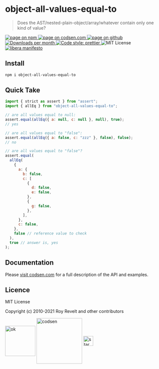 # object-all-values-equal-to

> Does the AST/nested-plain-object/array/whatever contain only one kind of value?

<div class="package-badges">
  <a href="https://www.npmjs.com/package/object-all-values-equal-to" rel="nofollow noreferrer noopener">
    <img src="https://img.shields.io/badge/-npm-blue?style=flat-square" alt="page on npm">
  </a>
  <a href="https://codsen.com/os/object-all-values-equal-to" rel="nofollow noreferrer noopener">
    <img src="https://img.shields.io/badge/-codsen-blue?style=flat-square" alt="page on codsen.com">
  </a>
  <a href="https://github.com/codsen/codsen/tree/main/packages/object-all-values-equal-to" rel="nofollow noreferrer noopener">
    <img src="https://img.shields.io/badge/-github-blue?style=flat-square" alt="page on github">
  </a>
  <a href="https://npmcharts.com/compare/object-all-values-equal-to?interval=30" rel="nofollow noreferrer noopener" target="_blank">
    <img src="https://img.shields.io/npm/dm/object-all-values-equal-to.svg?style=flat-square" alt="Downloads per month">
  </a>
  <a href="https://prettier.io" rel="nofollow noreferrer noopener" target="_blank">
    <img src="https://img.shields.io/badge/code_style-prettier-brightgreen.svg?style=flat-square" alt="Code style: prettier">
  </a>
  <img src="https://img.shields.io/badge/licence-MIT-brightgreen.svg?style=flat-square" alt="MIT License">
  <a href="https://liberamanifesto.com" rel="nofollow noreferrer noopener" target="_blank">
    <img src="https://img.shields.io/badge/libera-manifesto-lightgrey.svg?style=flat-square" alt="libera manifesto">
  </a>
</div>

## Install

```bash
npm i object-all-values-equal-to
```

## Quick Take

```js
import { strict as assert } from "assert";
import { allEq } from "object-all-values-equal-to";

// are all values equal to null:
assert.equal(allEq({ a: null, c: null }, null), true);
// yes

// are all values equal to "false":
assert.equal(allEq({ a: false, c: "zzz" }, false), false);
// no

// are all values equal to "false"?
assert.equal(
  allEq(
    {
      a: {
        b: false,
        c: [
          {
            d: false,
            e: false,
          },
          {
            g: false,
          },
        ],
      },
      c: false,
    },
    false // reference value to check
  ),
  true // answer is, yes
);
```

## Documentation

Please [visit codsen.com](https://codsen.com/os/object-all-values-equal-to/) for a full description of the API and examples.

## Licence

MIT License

Copyright (c) 2010-2021 Roy Revelt and other contributors

<img src="https://codsen.com/images/png-codsen-ok.png" width="98" alt="ok" align="center"> <img src="https://codsen.com/images/png-codsen-1.png" width="148" alt="codsen" align="center"> <img src="https://codsen.com/images/png-codsen-star-small.png" width="32" alt="star" align="center">
